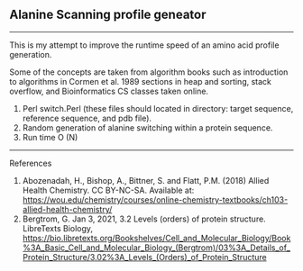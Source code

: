 ## Alanine Scanning profile geneator  

<div>
    <div></div>
    <hr class="styled-hr" />
    <div></div>
</div>

This is my attempt to improve the runtime speed of an amino acid profile generation. 

Some of the concepts are taken from algorithm books such as introduction to algorithms in Cormen et al. 1989 sections in heap and sorting, stack overflow, and Bioinformatics CS classes taken online.  

1. Perl switch.Perl 
(these files should located in directory: target sequence, reference sequence, and pdb file). 
2. Random generation of alanine switching within a protein sequence.
3. Run time O (N)

<div>
    <div></div>
    <hr class="styled-hr" />
    <div></div>
</div>

References <br> 
1. Abozenadah, H., Bishop, A., Bittner, S. and Flatt, P.M. (2018) Allied Health Chemistry. CC BY-NC-SA.  Available at: https://wou.edu/chemistry/courses/online-chemistry-textbooks/ch103-allied-health-chemistry/ <br>
2. Bergtrom, G. Jan 3, 2021, 3.2 Levels (orders) of protein structure. LibreTexts Biology, https://bio.libretexts.org/Bookshelves/Cell_and_Molecular_Biology/Book%3A_Basic_Cell_and_Molecular_Biology_(Bergtrom)/03%3A_Details_of_Protein_Structure/3.02%3A_Levels_(Orders)_of_Protein_Structure

